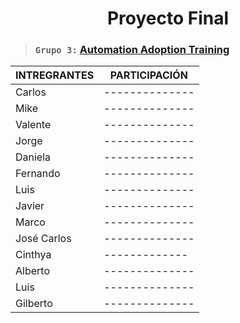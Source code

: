 <h1 align="center"> Proyecto Final </h1>

> ### `Grupo 3:` [**Automation Adoption Training**](https://classroom.google.com/c/NDc3NDE2Njk4MjM2/a/NDgxMTUxNDQ0MzUz/details)



|INTREGRANTES  | PARTICIPACIÓN  | 
|------------- | -------------- |
|Carlos        | -------------- |
|Mike          | -------------- |
|Valente       | -------------- |
|Jorge         | -------------- |
|Daniela       | -------------- |
|Fernando      | -------------- |
|Luis          | -------------- |
|Javier        | -------------- |
|Marco         | -------------- |
|José Carlos   | -------------- |
|Cinthya       |  ------------- |
|Alberto       | -------------- |
|Luis          | -------------- |
|Gilberto      | -------------- |